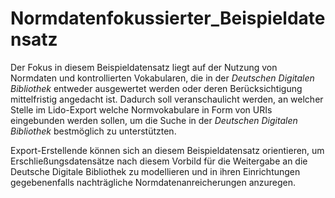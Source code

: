 # Normdatenfokussierter_Beispieldatensatz
Der Fokus in diesem Beispieldatensatz liegt auf der Nutzung von Normdaten und kontrollierten Vokabularen, die in der *Deutschen Digitalen Bibliothek* entweder ausgewertet werden oder deren Berücksichtigung mittelfristig angedacht ist. Dadurch soll veranschaulicht werden, an welcher Stelle im Lido-Export welche Normvokabulare in Form von URIs eingebunden werden sollen, um die Suche in der *Deutschen Digitalen Bibliothek* bestmöglich zu unterstützten.


Export-Erstellende können sich an diesem Beispieldatensatz orientieren, um Erschließungsdatensätze nach diesem Vorbild für die Weitergabe an die Deutsche Digitale Bibliothek zu modellieren und in ihren Einrichtungen gegebenenfalls nachträgliche Normdatenanreicherungen anzuregen.
